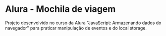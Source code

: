 # Alura - Mochila de viagem
Projeto desenvolvido no curso da Alura "JavaScript: Armazenando dados do navegador" para praticar manipulação de eventos e do local storage.
